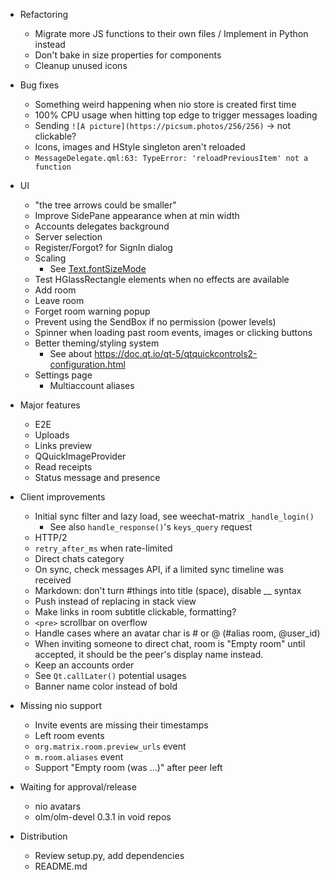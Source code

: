 - Refactoring
  - Migrate more JS functions to their own files / Implement in Python instead
  - Don't bake in size properties for components
  - Cleanup unused icons

- Bug fixes
  - Something weird happening when nio store is created first time
  - 100% CPU usage when hitting top edge to trigger messages loading
  - Sending `![A picture](https://picsum.photos/256/256)` → not clickable?
  - Icons, images and HStyle singleton aren't reloaded
  - `MessageDelegate.qml:63: TypeError: 'reloadPreviousItem' not a function`

- UI
  - "the tree arrows could be smaller"
  - Improve SidePane appearance when at min width
  - Accounts delegates background
  - Server selection
  - Register/Forgot? for SignIn dialog
  - Scaling
    - See [Text.fontSizeMode](https://doc.qt.io/qt-5/qml-qtquick-text.html#fontSizeMode-prop)
  - Test HGlassRectangle elements when no effects are available
  - Add room
  - Leave room
  - Forget room warning popup
  - Prevent using the SendBox if no permission (power levels)
  - Spinner when loading past room events, images or clicking buttons
  - Better theming/styling system
    - See about <https://doc.qt.io/qt-5/qtquickcontrols2-configuration.html>
  - Settings page
    - Multiaccount aliases

- Major features
  - E2E
  - Uploads
  - Links preview
  - QQuickImageProvider
  - Read receipts
  - Status message and presence

- Client improvements
  - Initial sync filter and lazy load, see weechat-matrix `_handle_login()`
    - See also `handle_response()`'s `keys_query` request
  - HTTP/2
  - `retry_after_ms` when rate-limited
  - Direct chats category
  - On sync, check messages API, if a limited sync timeline was received
  - Markdown: don't turn #things into title (space), disable __ syntax
  - Push instead of replacing in stack view
  - Make links in room subtitle clickable, formatting?
  - `<pre>` scrollbar on overflow
  - Handle cases where an avatar char is # or @ (#alias room, @user\_id)
  - When inviting someone to direct chat, room is "Empty room" until accepted,
    it should be the peer's display name instead.
  - Keep an accounts order
  - See `Qt.callLater()` potential usages
  - Banner name color instead of bold

- Missing nio support
  - Invite events are missing their timestamps
  - Left room events
  - `org.matrix.room.preview_urls` event
  - `m.room.aliases` event
  - Support "Empty room (was ...)" after peer left

- Waiting for approval/release
  - nio avatars
  - olm/olm-devel 0.3.1 in void repos

- Distribution
  - Review setup.py, add dependencies
  - README.md
